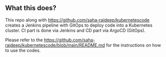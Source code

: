 ## What this does?
This repo along with https://github.com/saha-rajdeep/kubernetescode creates a Jenkins pipeline with GitOps to deploy code into a Kubernetes cluster. CI part is done via Jenkins and CD part via ArgoCD (GitOps).


Please refer to the https://github.com/saha-rajdeep/kubernetescode/blob/main/README.md for the instructions on how to use the codes.


